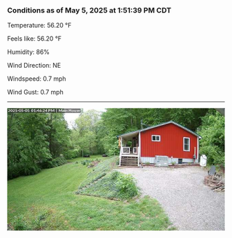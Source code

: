 ### Conditions as of May 5, 2025 at 1:51:39 PM CDT 

Temperature: 56.20 &deg;F

Feels like: 56.20 &deg;F

Humidity: 86%

Wind Direction: NE

Windspeed: 0.7 mph

Wind Gust: 0.7 mph

---

<img src="./images/latest.jpeg"/>

